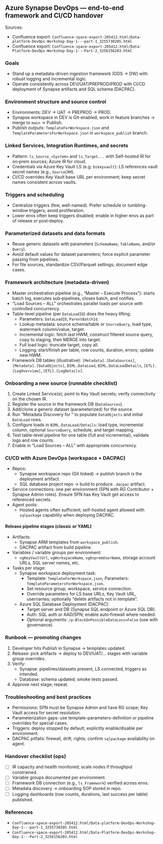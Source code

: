 ## Azure Synapse DevOps — end-to-end framework and CI/CD handover

Sources:
- Confluence export: `Confluence-space-export-205412.html/Data-platform-DevOps-Workshop-Day-1---part-1_3255730205.html`
- Confluence export: `Confluence-space-export-205412.html/Data-Platform-DevOps-Workshop-Day-1---Part-2_3256156203.html`

### Goals
- Stand up a metadata-driven ingestion framework (ODS → DW) with robust logging and incremental logic.
- Operate consistently across DEV/UAT/PREPROD/PROD with CI/CD deployment of Synapse artifacts and SQL schema (DACPAC).

### Environment structure and source control
- Environments: DEV → UAT → PREPROD → PROD.
- Synapse workspace in DEV is Git-enabled; work in feature branches → merge to `main` → Publish.
- Publish outputs: `TemplateForWorkspace.json` and `TemplateParametersForWorkspace.json` in `workspace_publish` branch.

### Linked Services, Integration Runtimes, and secrets
- Pattern: `ls_Source_<System>` and `ls_Target...` with Self-hosted IR for on‑prem sources; Azure IR for cloud.
- Credentials via Azure Key Vault LS (e.g. `bikeyvault`): LS references vault secret names (e.g., `SourceCRM`).
- CI/CD overrides Key Vault base URL per environment; keep secret names consistent across vaults.

### Triggers and scheduling
- Centralize triggers (few, well-named). Prefer schedule or tumbling-window triggers; avoid proliferation.
- Lower envs often keep triggers disabled; enable in higher envs as part of release or post‑deploy.

### Parameterized datasets and data formats
- Reuse generic datasets with parameters (`SchemaName`, `TableName`, and/or `Query`).
- Avoid default values for dataset parameters; force explicit parameter passing from pipelines.
- For file sources, standardize CSV/Parquet settings; document edge cases.

### Framework architecture (metadata-driven)
- Master orchestration pipeline (e.g., “Master – Execute Process”): starts batch log, executes sub‑pipelines, closes batch, and notifies.
- “Load Sources – ALL” orchestrates parallel loads per source with controlled concurrency.
- Table-level pipeline (per `DataLoadID`) does the heavy lifting:
  - Parameters: `DataLoadID`, `ParentBatchId`.
  - Lookup metadata: source schema/table or `SourceQuery`, load type, watermark column/value, target.
  - Incremental logic: fetch last HWM, construct filtered source query, copy to staging, then MERGE into target.
  - Full load logic: truncate target, copy all.
  - Logging: start/finish per table, row counts, duration, errors; update new HWM.
- Framework DB tables (illustrative): `[Metadata].[DataSources]`, `[Metadata].[DataObjects]`, `BIML.DataLoad`, `BIML.DataLoadDetails`, `[ETL].[LogOverview]`, `[ETL].[LogDetails]`.

### Onboarding a new source (runnable checklist)
1. Create Linked Service(s); point to Key Vault secrets; verify connectivity on the chosen IR.
2. Register the source in the framework DB (`DataSources`).
3. Add/clone a generic dataset (parameterized) for the source.
4. Run “Metadata Discovery for <Source>” to populate `DataObjects` and initial `DataLoad` rows.
5. Configure loads in `BIML.DataLoad/Details`: load type, incremental column, optional `SourceQuery`, schedule, and target mapping.
6. Test table-level pipeline for one table (full and incremental), validate logs and row counts.
7. Enable in “Load Sources – ALL” with appropriate concurrency.

### CI/CD with Azure DevOps (workspace + DACPAC)
- Repos:
  - Synapse workspace repo (Git linked) → publish branch is the deployment artifact.
  - SQL database project repo → build to produce `.dacpac` artifact.
- Service connections: one per environment (SPN with RG Contributor + Synapse Admin roles). Ensure SPN has Key Vault get access to referenced secrets.
- Agent pools:
  - Hosted agents often sufficient; self-hosted agent allowed with `sqlpackage` capability when deploying DACPAC.

#### Release pipeline stages (classic or YAML)
- Artifacts:
  - Synapse ARM templates from `workspace_publish`.
  - DACPAC artifact from build pipeline.
- Variables / variable groups per environment:
  - `vgKeyVaultUrl`, `vgWorkspaceName`, `vgOnpremUserName`, storage account URLs, SQL server names, etc.
- Tasks per stage:
  - Synapse workspace deployment task:
    - Template: `TemplateForWorkspace.json`, Parameters: `TemplateParametersForWorkspace.json`.
    - Set resource group, workspace, service connection.
    - Override parameters for LS base URLs, Key Vault URL, usernames; optionally “delete artifacts not in template”.
  - Azure SQL Database Deployment (DACPAC):
    - Target server and DB (Synapse SQL endpoint or Azure SQL DB).
    - Auth: SQL auth or AAD/SPN; enable auto‑firewall where needed.
    - Optional arguments: `/p:BlockOnPossibleDataLoss=False` (use with governance).

### Runbook — promoting changes
1. Developer hits Publish in Synapse → templates updated.
2. Release: pick artifacts → deploy to DEV/UAT/… stages with variable group overrides.
3. Verify:
   - Synapse: pipelines/datasets present, LS connected, triggers as intended.
   - Database: schema updated; smoke tests passed.
4. Approve next stage; repeat.

### Troubleshooting and best practices
- Permissions: SPN must be Synapse Admin and have RG scope; Key Vault access for secret resolution.
- Parameterization gaps: use template-parameters-definition or pipeline overrides for special cases.
- Triggers: deploy stopped by default; explicitly enable/disable per environment.
- DACPAC pitfalls: firewall, drift, rights; confirm `sqlpackage` availability on agent.

### Handover checklist (ops)
- [ ] IR capacity and health monitored; scale nodes if throughput constrained.
- [ ] Variable groups documented per environment.
- [ ] Framework DB connection (e.g., `ls_Framework`) verified across envs.
- [ ] Metadata discovery → onboarding SOP stored in repo.
- [ ] Logging dashboards (row counts, durations, last success per table) published.

### References
- `Confluence-space-export-205412.html/Data-platform-DevOps-Workshop-Day-1---part-1_3255730205.html`
- `Confluence-space-export-205412.html/Data-Platform-DevOps-Workshop-Day-1---Part-2_3256156203.html`

